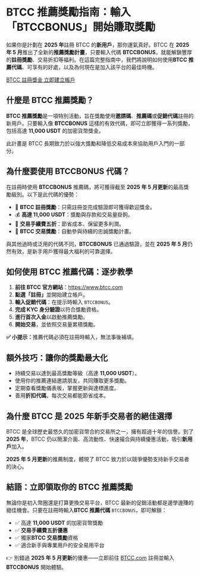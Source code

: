 <h1>BTCC 推薦獎勵指南：輸入「BTCCBONUS」開始賺取獎勵</h1>

<p>如果你是計劃在 <strong>2025 年</strong>註冊 BTCC 的<strong>新用戶</strong>，那你運氣真好。BTCC 在 <strong>2025 年 5 月</strong>推出了全新的<strong>推薦獎勵計畫</strong>，只要輸入代碼 <strong>BTCCBONUS</strong>，就能解鎖豐厚的<strong>註冊獎勵</strong>、交易折扣等福利。在這篇完整指南中，我們將說明如何使用<strong>BTCC 推薦代碼</strong>、可享有的好處，以及為何現在是加入該平台的最佳時機。</p>
<p><a href="https://partner.btcc.com/us/c/BTCCBONUS/9303="_blank">BTCC 註冊獎金 立即建立帳戶</a></p>




<img src="https://images.mirror-media.xyz/publication-images/gRHM347ahP_zNLb97-gZ1.png?height=500&amp;width=1000" decoding="async" data-nimg="fill" class="css-xah9so" style="position:absolute;top:0;left:0;bottom:0;right:0;box-sizing:border-box;padding:0;border:none;margin:auto;display:block;width:0;height:0;min-width:100%;max-width:100%;min-height:100%;max-height:100%">

<h2>什麼是 BTCC 推薦獎勵？</h2>
<p><strong>BTCC 推薦獎勵</strong>是一項特別活動，旨在獎勵使用<strong>邀請碼</strong>、<strong>推薦碼</strong>或<strong>促銷代碼</strong>註冊的新用戶。只要輸入像 <strong>BTCCBONUS</strong> 這樣的有效代碼，即可立即獲得一系列獎勵，包括高達 <strong>11,000 USDT</strong> 的加密貨幣獎金。</p>
<p>此計畫是 BTCC 長期致力於以強大獎勵和降低交易成本來協助用戶入門的一部分。</p>

<h2>為什麼要使用 BTCCBONUS 代碼？</h2>
<p>在註冊時使用 <strong>BTCCBONUS</strong> 推薦碼，將可獲得截至 <strong>2025 年 5 月更新</strong>的最高獎勵級別。以下是此代碼的優勢：</p>
<ul>
  <li>🎁 <strong>BTCC 註冊獎勵</strong>：只需註冊並完成驗證即可獲得歡迎獎金。</li>
  <li>💰 <strong>高達 11,000 USDT</strong>：獎勵與存款和交易量掛鉤。</li>
  <li>🔻 <strong>交易手續費五折</strong>：節省成本、保留更多利潤。</li>
  <li>🎯 <strong>BTCC 交易獎勵</strong>：自動參與持續的忠誠獎勵計畫。</li>
</ul>
<p>與其他過時或泛用的代碼不同，<strong>BTCCBONUS</strong> 已通過驗證，並在 <strong>2025 年 5 月</strong>仍然有效，是新手用戶獲得最大福利的可靠選擇。</p>

<h2>如何使用 BTCC 推薦代碼：逐步教學</h2>
<ol>
  <li><strong>前往 BTCC 官方網站</strong>：<a href="https://www.btcc.com" target="_blank" rel="noopener noreferrer">https://www.btcc.com</a></li>
  <li><strong>點選「註冊」</strong>並開始建立帳戶。</li>
  <li><strong>輸入促銷代碼</strong>：在提示時輸入 <code>BTCCBONUS</code>。</li>
  <li><strong>完成 KYC 身分驗證</strong>以符合獎勵資格。</li>
  <li><strong>進行首次入金</strong>以啟動推薦獎勵。</li>
  <li><strong>開始交易</strong>，並依照交易量累積獎勵。</li>
</ol>
<p><strong>✅ 小提示：</strong>推薦代碼必須在註冊時輸入，無法事後補填。</p>

<h2>額外技巧：讓你的獎勵最大化</h2>
<ul>
  <li>持續交易以達到最高獎勵等級（高達 <strong>11,000 USDT</strong>）。</li>
  <li>使用你的推薦連結邀請朋友，共同賺取更多獎勵。</li>
  <li>定期查看獎勵儀表板，掌握更新與達標進度。</li>
  <li>善用<strong>折扣代碼</strong>，每次交易都能節省成本。</li>
</ul>

<h2>為什麼 BTCC 是 2025 年新手交易者的絕佳選擇</h2>
<p>BTCC 是全球歷史最悠久的加密貨幣合約交易所之一，擁有超過十年的信譽。到了 <strong>2025 年</strong>，BTCC 仍以簡潔介面、高流動性、快速撮合與持續優惠活動，吸引<strong>新用戶</strong>加入。</p>
<p><strong>2025 年 5 月更新</strong>的推薦制度，體現了 BTCC 致力於以競爭優勢支持新手交易者的決心。</p>

<h2>結語：立即領取你的 BTCC 推薦獎勵</h2>
<p>無論你是初入幣圈還是打算更換交易平台，BTCC 最新的促銷活動都是邊學邊賺的絕佳機會。只要在註冊時輸入<strong>BTCC 推薦代碼</strong> <code>BTCCBONUS</code>，即可解鎖：</p>
<ul>
  <li>✅ 高達 <strong>11,000 USDT</strong> 的加密貨幣獎勵</li>
  <li>✅ <strong>交易手續費五折優惠</strong></li>
  <li>✅ 獨家<strong>BTCC 交易獎勵</strong>資格</li>
  <li>✅ 適合新手與專業用戶的安全易用平台</li>
</ul>
<p>👉 別錯過 <strong>2025 年 5 月更新</strong>的優惠——立即前往 <a href="https://www.btcc.com" target="_blank" rel="noopener noreferrer">BTCC.com</a> 註冊並輸入 <strong>BTCCBONUS</strong> 開始體驗。</p>
